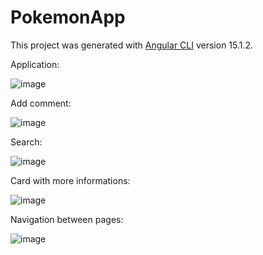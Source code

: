 # PokemonApp

This project was generated with [Angular CLI](https://github.com/angular/angular-cli) version 15.1.2.

Application:

![image](https://github.com/juliaprestes/pokedex-angular/assets/71856252/65d1c2ce-2b87-425a-98f3-0b852517c1b7)

Add comment:

![image](https://github.com/juliaprestes/pokedex-angular/assets/71856252/9b29e695-a653-4668-9e20-2b9ff4de9698)

Search:

![image](https://github.com/juliaprestes/pokedex-angular/assets/71856252/8a1f5384-2ed7-4146-8079-ef1461f6816d)

Card with more informations:

![image](https://github.com/juliaprestes/pokedex-angular/assets/71856252/c89e64fc-3e7f-45c6-9688-cf49002601fc)

Navigation between pages:

![image](https://github.com/juliaprestes/pokedex-angular/assets/71856252/bc817671-46df-4cc8-ad3a-430c56782beb)





